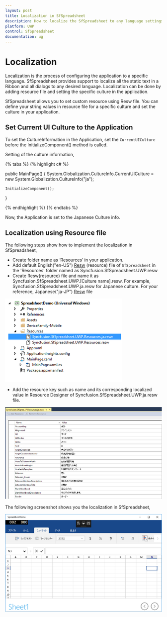 ```yaml
---
layout: post
title: Localization in SfSpreadsheet
description: How to localize the SfSpreadsheet to any language settings
platform: UWP
control: SfSpreadsheet
documentation: ug
---
```


# Localization

Localization is the process of configuring the application to a specific language. SfSpreadsheet provides support to localize all the static text in a Ribbon and all dialogs to any desired language. Localization can be done by adding resource file and setting the specific culture in the application.

SfSpreadsheet allows you to set custom resource using Resw file. You can define your string values in resource file for a specific culture and set the culture in your application.

## Set Current UI Culture to the Application

To set the CultureInformation in the Application, set the `CurrentUICulture` before the InitializeComponent() method is called. 

Setting of the culture information,

{% tabs %}
{% highlight c# %}
   
public MainPage()
{
    System.Globalization.CultureInfo.CurrentUICulture = new System.Globalization.CultureInfo("ja");

    InitializeComponent();
}

{% endhighlight %}
{% endtabs %}

Now, the Application is set to the Japanese Culture info. 

## Localization using Resource file

The following steps show how to implement the localization in SfSpreadsheet,

* Create folder name as ‘Resources’ in your application.
* Add default English("en-US") [Resw](http://www.syncfusion.com/downloads/support/directtrac/general/ze/Syncfusion.SfSpreadsheet.UWP.Resources1773657760) (resource) file of `SfSpreadsheet` in the 'Resources' folder named as Syncfusion.SfSpreadsheet.UWP.resw
* Create Resw(resource) file and name it as Syncfusion.SfSpreadsheet.UWP.[Culture name].resw. For example, Syncfusion.SfSpreadsheet.UWP.ja.resw for Japanese culture.
  For your reference, Japanese("ja-JP") [Resw](http://www.syncfusion.com/downloads/support/directtrac/general/ze/Syncfusion.SfSpreadsheet.UWP.Resources.ja2068752327) file

![](localization_images/Loc_Image1.png)

* Add the resource key such as name and its corresponding localized value in Resource Designer of Syncfusion.SfSpreadsheet.UWP.ja.resw file.

![](localization_images/Loc_Image2.png)

The following screenshot shows you the localization in SfSpreadsheet,

![](localization_images/Loc_Image3.png)